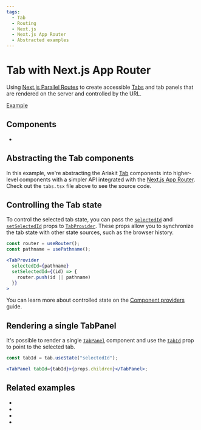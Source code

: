 ```yaml
---
tags:
  - Tab
  - Routing
  - Next.js
  - Next.js App Router
  - Abstracted examples
---
```


# Tab with Next.js App Router

<div data-description>

Using [Next.js Parallel Routes](https://nextjs.org/docs/app/building-your-application/routing/parallel-routes) to create accessible [Tabs](/components/tab) and tab panels that are rendered on the server and controlled by the URL.

</div>

<div data-tags></div>

<a href="./layout.tsx" data-playground>Example</a>

## Components

<div data-cards="components">

- [](/components/tab)

</div>

## Abstracting the Tab components

In this example, we're abstracting the Ariakit [Tab](/components/tab) components into higher-level components with a simpler API integrated with the [Next.js App Router](https://nextjs.org/docs/api-reference/next/router). Check out the `tabs.tsx` file above to see the source code.

## Controlling the Tab state

To control the selected tab state, you can pass the [`selectedId`](/reference/tab-provider#selectedid) and [`setSelectedId`](/reference/tab-provider#setselectedid) props to [`TabProvider`](/reference/tab-provider). These props allow you to synchronize the tab state with other state sources, such as the browser history.

```jsx {5-8}
const router = useRouter();
const pathname = usePathname();

<TabProvider
  selectedId={pathname}
  setSelectedId={(id) => {
    router.push(id || pathname)
  }}
>
```

You can learn more about controlled state on the [Component providers](/guide/component-providers#controlled-state) guide.

## Rendering a single TabPanel

It's possible to render a single [`TabPanel`](/reference/tab-panel) component and use the [`tabId`](/reference/tab-panel#tabid) prop to point to the selected tab.

```jsx
const tabId = tab.useState("selectedId");

<TabPanel tabId={tabId}>{props.children}</TabPanel>;
```

## Related examples

<div data-cards="examples">

- [](/examples/dialog-next-router/)
- [](/examples/tab-react-router/)
- [](/examples/menubar-navigation)
- [](/examples/combobox-tabs)

</div>
